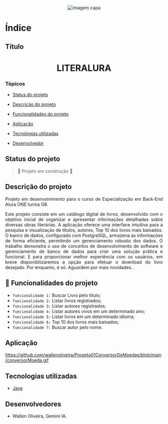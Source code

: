 <div align="center">

![imagem capa](Literalua/src/img)

</div>

# Índice

## Título 
<h1 align="center"> LITERALURA</h1>

### Tópicos

* [Status do projeto](#status-do-projeto)

* [Descrição do projeto](#descrição-do-projeto)

* [Funcionalidades do projeto](#funcionalidades-do-projeto)

* [Aplicação](#aplicação)

* [Tecnologias utilizadas](#tecnologias-utilizadas)

* [Desenvolvedor](#desenvolvedor)

## Status do projeto
> :construction: Projeto em construção :construction:

## Descrição do projeto
<p align="justify">
Projeto em desenvolvimento para o curso de Especialização em Back-End Alura ONE turma G8.</p>

<p align="justify">Este projeto consiste em um catálogo digital de livros, desenvolvido com o objetivo inicial de organizar e apresentar informações detalhadas sobre diversas obras literárias. A aplicação oferece uma interface intuitiva para a pesquisa e visualização de títulos, autores, Top 10 dos livros mais baixados. O banco de dados, configurado com PostgreSQL, armazena as informações de forma eficiente, permitindo um gerenciamento robusto dos dados. O trabalho demonstra o uso de conceitos de desenvolvimento de software e gerenciamento de banco de dados para criar uma solução prática e funcional. 
E para proporcionar melhor experiência com os usuários, em breve disponibilizaremos a opção para efetuar o download do livro desejado.
Por enquanto, é só. Aguardem por mais novidades.
.</p>

## :hammer: Funcionalidades do projeto
 - `funcionalidade 1:` Buscar Livro pelo título;
 - `funcionalidade 2:` Listar livros registrados;
 - `funcionalidade 3:` Listar autores registrados;
 - `funcionalidade 4:` Listar autores vivos em um determinado ano;
 - `funcionalidade 5:` Listar livros em um determinado idioma;
 - `funcionalidade 6:` Top 10 dos livros mais baixados;
 - `funcionalidade 7:` Buscar autor pelo nome.

## Aplicação

https://github.com/wallenoliveira/Progeto01ConversorDeMoedas/blob/main/conversorMoeda.gif


## Tecnologias utilizadas
* [Java](#Java)

## Desenvolvedores

- Wallen Oliveira, Gemini IA.





